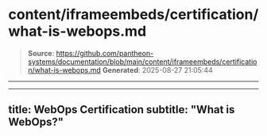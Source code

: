 # content/iframeembeds/certification/what-is-webops.md

> **Source**: https://github.com/pantheon-systems/documentation/blob/main/content/iframeembeds/certification/what-is-webops.md
> **Generated**: 2025-08-27 21:05:44

---

---
title: WebOps Certification
subtitle: "What is WebOps?"
---

<Partial file="certification-guide/what-is-webops.md" />
